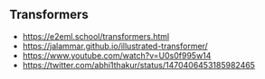 ## Transformers

  - https://e2eml.school/transformers.html
  - https://jalammar.github.io/illustrated-transformer/
  - https://www.youtube.com/watch?v=U0s0f995w14
  - https://twitter.com/abhi1thakur/status/1470406453185982465

